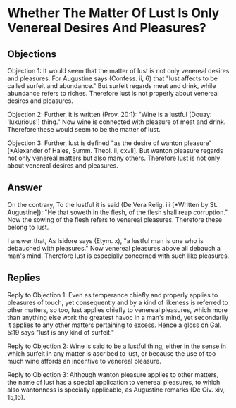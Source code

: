 # Whether The Matter Of Lust Is Only Venereal Desires And Pleasures?

## Objections

Objection 1: It would seem that the matter of lust is not only venereal desires and pleasures. For Augustine says (Confess. ii, 6) that "lust affects to be called surfeit and abundance." But surfeit regards meat and drink, while abundance refers to riches. Therefore lust is not properly about venereal desires and pleasures.

Objection 2: Further, it is written (Prov. 20:1): "Wine is a lustful [Douay: 'luxurious'] thing." Now wine is connected with pleasure of meat and drink. Therefore these would seem to be the matter of lust.

Objection 3: Further, lust is defined "as the desire of wanton pleasure" [*Alexander of Hales, Summ. Theol. ii, cxvli]. But wanton pleasure regards not only venereal matters but also many others. Therefore lust is not only about venereal desires and pleasures.

## Answer

On the contrary, To the lustful it is said (De Vera Relig. iii [*Written by St. Augustine]): "He that soweth in the flesh, of the flesh shall reap corruption." Now the sowing of the flesh refers to venereal pleasures. Therefore these belong to lust.

I answer that, As Isidore says (Etym. x), "a lustful man is one who is debauched with pleasures." Now venereal pleasures above all debauch a man's mind. Therefore lust is especially concerned with such like pleasures.

## Replies

Reply to Objection 1: Even as temperance chiefly and properly applies to pleasures of touch, yet consequently and by a kind of likeness is referred to other matters, so too, lust applies chiefly to venereal pleasures, which more than anything else work the greatest havoc in a man's mind, yet secondarily it applies to any other matters pertaining to excess. Hence a gloss on Gal. 5:19 says "lust is any kind of surfeit."

Reply to Objection 2: Wine is said to be a lustful thing, either in the sense in which surfeit in any matter is ascribed to lust, or because the use of too much wine affords an incentive to venereal pleasure.

Reply to Objection 3: Although wanton pleasure applies to other matters, the name of lust has a special application to venereal pleasures, to which also wantonness is specially applicable, as Augustine remarks (De Civ. xiv, 15,16).